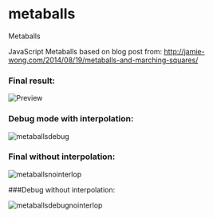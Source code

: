 # metaballs
Metaballs

JavaScript Metaballs based on blog post from: http://jamie-wong.com/2014/08/19/metaballs-and-marching-squares/

### Final result:

![Preview](https://cloud.githubusercontent.com/assets/507390/25349032/4b08c3e8-28ee-11e7-9ca1-3a97b8f42840.gif)

### Debug mode with interpolation:

![metaballsdebug](https://cloud.githubusercontent.com/assets/507390/25349098/93fcfaba-28ee-11e7-8f31-7e7a9d292dad.gif)

### Final without interpolation:

![metaballsnointerlop](https://cloud.githubusercontent.com/assets/507390/25349224/0380fbca-28ef-11e7-891f-b0fb1cf1ac3f.gif)

###Debug without interpolation:

![metaballsdebugnointerlop](https://cloud.githubusercontent.com/assets/507390/25349223/036dacf0-28ef-11e7-90fd-cd86b2ce723b.gif)
